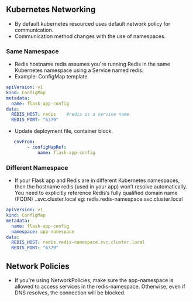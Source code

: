 ## Kubernetes Networking
- By default kubernetes resourced uses default network policy for communication.
- Communication method changes with the use of namespaces.

### Same Namespace

- Redis hostname redis assumes you're running Redis in the same Kubernetes namespace using a Service named redis.
- Example: ConfigMap template  

```yaml
apiVersion: v1
kind: ConfigMap
metadata:
  name: flask-app-config
data:
  REDIS_HOST: redis    #redis is a service name
  REDIS_PORT: "6379"
```

- Update deployment file, container block.
```yaml
   envFrom:
        - configMapRef:
            name: flask-app-config
```
###  Different Namespace

- If your Flask app and Redis are in different Kubernetes namespaces, then the hostname redis (used in your app) won’t resolve automatically. You need to explicitly reference Redis’s fully qualified domain name (FQDN)
 <service-name>.<namespace>.svc.cluster.local
 eg:  redis.redis-namespace.svc.cluster.local


```yaml
apiVersion: v1
kind: ConfigMap
metadata:
  name: flask-app-config
  namespace: app-namespace
data:
  REDIS_HOST: redis.redis-namespace.svc.cluster.local
  REDIS_PORT: "6379"
```

##  Network Policies

- If you're using NetworkPolicies, make sure the app-namespace is allowed to access services in the redis-namespace. Otherwise, even if DNS resolves, the connection will be blocked.
